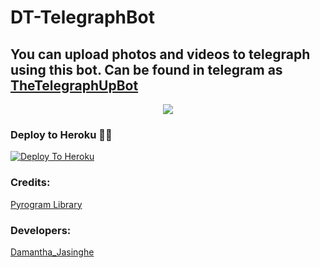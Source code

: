 # DT-TelegraphBot

## You can upload photos and videos to telegraph using this bot. Can be found in telegram as [TheTelegraphUpBot](https://t.me/TheTelegraphUpBot)

<p align="center">
  <img src="https://telegra.ph/file/be2b63c0aec6561ef0333.jpg">
</p>

### Deploy to Heroku 🏃‍♂

[![Deploy To Heroku](https://www.herokucdn.com/deploy/button.svg)](https://heroku.com/deploy?template=https://github.com/Damantha126/DT-TelegraphBot)

### Credits:

[Pyrogram Library](https://github.com/pyrogram/pyrogram)

### Developers:

[Damantha_Jasinghe](https://t.me/Damantha_Jasinghe)
